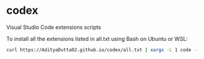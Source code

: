 # codex
Visual Studio Code extensions scripts

To install all the extensions listed in all.txt using Bash on Ubuntu or WSL:
 
``` bash
curl https://AdityaDutta02.github.io/codex/all.txt | xargs -L 1 code --install-extension
```
